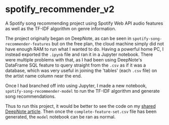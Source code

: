 # spotify_recommender_v2
A Spotify song recommending project using Spotify Web API audio features as well as the TF-IDF algorithm on genre information. 

The project originally began on DeepNote, as can be seen in `spotify-song-recommender-features` but on the free plan, the cloud machine simply did not have enough RAM to run what I wanted to do. Having a powerful home PC, I instead exported the `.ipynb` file and ran it in a Jupyter notebook. There were multiple problems with that, as I had been using DeepNote's DataFrame SQL feature to query straight from the `.csv` as if it was a database, which was very useful in joining the 'tables' (each `.csv` file) on the artist name column near the end.

Once I had branched off into using Jupyter, I made a new notebook, `spotify-song-recommender-model` to run the TF-IDF algorithm and generate song recommendations. 

Thus to run this project, it would be better to see the code on my [shared DeepNote article]('https://deepnote.com/@tedspace/Spotify-Song-Recommendation-System-v20-6db3d211-80b9-4bca-86b0-008e23f55791'). Then once the `complete-feature-set.csv` file has been generated, the `model` notebook can be ran as normal.
